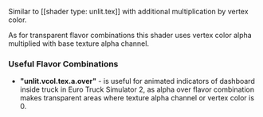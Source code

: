 Similar to [[shader type: unlit.tex]] with additional multiplication by vertex color.

As for transparent flavor combinations this shader uses vertex color alpha multiplied with base texture alpha channel.

### Useful Flavor Combinations

* **"unlit.vcol.tex.a.over"** - is useful for animated indicators of dashboard inside truck in Euro Truck Simulator 2, as alpha over flavor combination makes transparent areas where texture alpha channel or vertex color is 0.